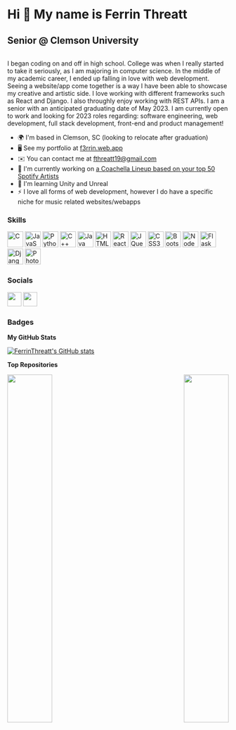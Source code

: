 Hi 👋 My name is Ferrin Threatt
===============================

Senior @ Clemson University
---------------------------
<div>
  <img src="https://komarev.com/ghpvc/?username=ferrinthreatt&style=flat-square&color=green" alt=""/>
</div>

I began coding on and off in high school. College was when I really started to take it seriously, as I am majoring in computer science. In the middle of my academic career, I ended up falling in love with web development. Seeing a website/app come together is a way I have been able to showcase my creative and artistic side. I love working with different frameworks such as React and Django. I also throughly enjoy working with REST APIs. I am a senior with an anticipated graduating date of May 2023. I am currently open to work and looking for 2023 roles regarding: software engineering, web development, full stack development, front-end and product management!

* 🌍  I'm based in Clemson, SC (looking to relocate after graduation)
* 🖥️  See my portfolio at [f3rrin.web.app](http://f3rrin.web.app)
* ✉️  You can contact me at [fthreatt19@gmail.com](mailto:fthreatt19@gmail.com)
* 🚀  I'm currently working on [a Coachella Lineup based on your top 50 Spotify Artists](http://coachella-lineup.web.app/)
* 🧠  I'm learning Unity and Unreal
* ⚡  I love all forms of web development, however I do have a specific niche for music related websites/webapps

### Skills

<p align="left">
<a href="https://docs.microsoft.com/en-us/cpp/?view=msvc-170" target="_blank" rel="noreferrer"><img src="https://raw.githubusercontent.com/danielcranney/readme-generator/main/public/icons/skills/c-colored.svg" width="36" height="36" alt="C" /></a>
<a href="https://developer.mozilla.org/en-US/docs/Web/JavaScript" target="_blank" rel="noreferrer"><img src="https://raw.githubusercontent.com/danielcranney/readme-generator/main/public/icons/skills/javascript-colored.svg" width="36" height="36" alt="JavaScript" /></a>
<a href="https://www.python.org/" target="_blank" rel="noreferrer"><img src="https://raw.githubusercontent.com/danielcranney/readme-generator/main/public/icons/skills/python-colored.svg" width="36" height="36" alt="Python" /></a>
<a href="https://docs.microsoft.com/en-us/cpp/?view=msvc-170" target="_blank" rel="noreferrer"><img src="https://raw.githubusercontent.com/danielcranney/readme-generator/main/public/icons/skills/cplusplus-colored.svg" width="36" height="36" alt="C++" /></a>
<a href="https://www.oracle.com/java/" target="_blank" rel="noreferrer"><img src="https://raw.githubusercontent.com/danielcranney/readme-generator/main/public/icons/skills/java-colored.svg" width="36" height="36" alt="Java" /></a>
<a href="https://developer.mozilla.org/en-US/docs/Glossary/HTML5" target="_blank" rel="noreferrer"><img src="https://raw.githubusercontent.com/danielcranney/readme-generator/main/public/icons/skills/html5-colored.svg" width="36" height="36" alt="HTML5" /></a>
<a href="https://reactjs.org/" target="_blank" rel="noreferrer"><img src="https://raw.githubusercontent.com/danielcranney/readme-generator/main/public/icons/skills/react-colored.svg" width="36" height="36" alt="React" /></a>
<a href="https://jquery.com/" target="_blank" rel="noreferrer"><img src="https://raw.githubusercontent.com/danielcranney/readme-generator/main/public/icons/skills/jquery-colored.svg" width="36" height="36" alt="JQuery" /></a>
<a href="https://www.w3.org/TR/CSS/#css" target="_blank" rel="noreferrer"><img src="https://raw.githubusercontent.com/danielcranney/readme-generator/main/public/icons/skills/css3-colored.svg" width="36" height="36" alt="CSS3" /></a>
<a href="https://getbootstrap.com/" target="_blank" rel="noreferrer"><img src="https://raw.githubusercontent.com/danielcranney/readme-generator/main/public/icons/skills/bootstrap-colored.svg" width="36" height="36" alt="Bootstrap" /></a>
<a href="https://nodejs.org/en/" target="_blank" rel="noreferrer"><img src="https://raw.githubusercontent.com/danielcranney/readme-generator/main/public/icons/skills/nodejs-colored.svg" width="36" height="36" alt="NodeJS" /></a>
<a href="https://flask.palletsprojects.com/en/2.0.x/" target="_blank" rel="noreferrer"><img src="https://raw.githubusercontent.com/danielcranney/readme-generator/main/public/icons/skills/flask-colored.svg" width="36" height="36" alt="Flask" /></a>
<a href="https://www.djangoproject.com/" target="_blank" rel="noreferrer"><img src="https://raw.githubusercontent.com/danielcranney/readme-generator/main/public/icons/skills/django-colored.svg" width="36" height="36" alt="Django" /></a>
<a href="https://www.adobe.com/uk/products/photoshop.html" target="_blank" rel="noreferrer"><img src="https://raw.githubusercontent.com/danielcranney/readme-generator/main/public/icons/skills/photoshop-colored.svg" width="36" height="36" alt="Photoshop" /></a>
</p>

### Socials

<p align="left"> <a href="https://www.github.com/FerrinThreatt" target="_blank" rel="noreferrer"><img src="https://raw.githubusercontent.com/danielcranney/readme-generator/main/public/icons/socials/github.svg" width="32" height="32" /></a> <a href="https://www.linkedin.com/in/ferrin-threatt" target="_blank" rel="noreferrer"><img src="https://raw.githubusercontent.com/danielcranney/readme-generator/main/public/icons/socials/linkedin.svg" width="32" height="32" /></a></p>


### Badges

<b>My GitHub Stats</b>

<a href="http://www.github.com/FerrinThreatt"><img src="https://github-readme-stats.vercel.app/api?username=FerrinThreatt&show_icons=true&hide=stars,&count_private=true&title_color=ec4899&text_color=ffffff&icon_color=64748b&bg_color=1c1917&hide_border=true&show_icons=true" alt="FerrinThreatt's GitHub stats" /></a>

<b>Top Repositories</b>

<div width="100%" align="center"><a href="https://github.com/FerrinThreatt/ferrinPortfolio" align="left"><img align="left" width="45%" src="https://github-readme-stats.vercel.app/api/pin/?username=FerrinThreatt&repo=ferrinPortfolio&title_color=ec4899&text_color=ffffff&icon_color=64748b&bg_color=1c1917&hide_border=true&locale=en" /></a><a href="https://github.com/FerrinThreatt/coachella-lineup" align="right"><img align="right" width="45%" src="https://github-readme-stats.vercel.app/api/pin/?username=FerrinThreatt&repo=coachella-lineup&title_color=ec4899&text_color=ffffff&icon_color=64748b&bg_color=1c1917&hide_border=true&locale=en" /></a></div><br /><br /><br /><br /><br /><br /><br />
